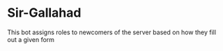 # Sir-Gallahad
This bot assigns roles to newcomers of the server based on how they fill out a given form
